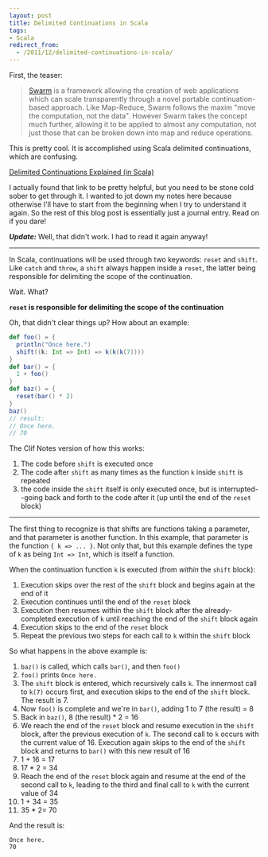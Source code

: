 ```yaml
---
layout: post
title: Delimited Continuations in Scala
tags:
- Scala
redirect_from:
  - /2011/12/delimited-continuations-in-scala/
---
```

First, the teaser:
> [Swarm](http://swarmframework.org) is a framework allowing the creation of web applications which can scale transparently through a novel portable continuation-based approach. Like Map-Reduce, Swarm follows the maxim "move the computation, not the data". However Swarm takes the concept much further, allowing it to be applied to almost any computation, not just those that can be broken down into map and reduce operations.

This is pretty cool.  It is accomplished using Scala delimited continuations, which are confusing.

[Delimited Continuations Explained (in Scala)](http://dcsobral.blogspot.com/2009/07/delimited-continuations-explained-in.html)

I actually found that link to be pretty helpful, but you need to be stone cold sober to get through it.  I wanted to jot down my notes here because otherwise I'll have to start from the beginning when I try to understand it again.  So the rest of this blog post is essentially just a journal entry.  Read on if you dare!

_**Update:**_ Well, that didn't work. I had to read it again anyway!

---

In Scala, continuations will be used through two keywords: `reset` and `shift`. Like `catch` and `throw`, a `shift` always happen inside a `reset`, the latter being responsible for delimiting the scope of the continuation.

Wait.  What?

<strong>`reset` is responsible for delimiting the scope of the continuation</strong>

Oh, that didn't clear things up?  How about an example:
```scala
def foo() = {
  println("Once here.")
  shift((k: Int => Int) => k(k(k(7))))
}
def bar() = {
  1 + foo()
}
def baz() = {
  reset(bar() * 2)
}
baz()
// result:
// Once here.
// 70
```

The Clif Notes version of how this works:

1. The code before `shift` is executed once
1. The code after `shift` as many times as the function `k` inside `shift` is repeated
1. the code inside the `shift` itself is only executed once, but is interrupted--going back and forth to the code after it (up until the end of the `reset` block)

---

The first thing to recognize is that shifts are functions taking a parameter, and that parameter is another function.  In this example, that parameter is the function `{ k => ... }`.  Not only that, but this example defines the type of `k` as being `Int => Int`, which is itself a function.

When the continuation function `k` is executed (from _within_ the `shift` block):

1. Execution skips over the rest of the `shift` block and begins again at the end of it
1. Execution continues until the end of the `reset` block
1. Execution then resumes within the `shift` block after the already-completed execution of `k` until reaching the end of the `shift` block again
1. Execution skips to the end of the `reset` block
1. Repeat the previous two steps for each call to `k` within the `shift` block

So what happens in the above example is:
1. `baz()` is called, which calls `bar()`, and then `foo()`
1. `foo()` prints `Once here.`
1. The `shift` block is entered, which recursively calls `k`.  The innermost call to `k(7)` occurs first, and execution skips to the end of the `shift` block.  The result is 7.
1. Now `foo()` is complete and we're in `bar()`, adding 1 to 7 (the result) = 8
1. Back in `baz()`, 8 (the result) * 2 = 16
1. We reach the end of the `reset` block and resume execution in the `shift` block, after the previous execution of `k`.  The second call to `k` occurs with the current value of 16.  Execution again skips to the end of the `shift` block and returns to `bar()` with this new result of 16
1. 1 + 16 = 17
1. 17 * 2 = 34
1. Reach the end of the `reset` block again and resume at the end of the second call to `k`, leading to the third and final call to `k` with the current value of 34
1. 1 + 34 = 35
1. 35 * 2= 70

And the result is:
```
Once here.
70
```
